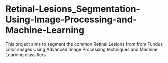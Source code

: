 # Retinal-Lesions_Segmentation-Using-Image-Processing-and-Machine-Learning
This project aims to segment the common Retinal Lesions from from Fundus color images Using Advanced Image Processing techniques and Machine Learning classifiers
